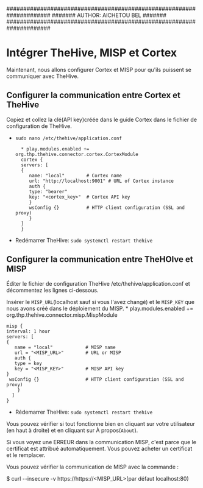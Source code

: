 #####################################################################
#######                AUTHOR: AICHETOU BEL                   #######                       
#####################################################################

# Intégrer TheHive, MISP et Cortex 
Maintenant, nous allons configurer Cortex et MISP pour qu'ils puissent se communiquer avec TheHive. 
## Configurer la communication entre Cortex et TheHive

Copiez et collez la clé(API key)créée dans le guide Cortex dans le fichier de configuration de TheHive.
* ``sudo nano /etc/thehive/application.conf``

        * play.modules.enabled += org.thp.thehive.connector.cortex.CortexModule
        cortex {
        servers: [
        {
           name: "local"        # Cortex name
           url: "http://localhost:9001" # URL of Cortex instance
           auth {
           type: "bearer"
           key: "<cortex_key>"  # Cortex API key
           }
           wsConfig {}          # HTTP client configuration (SSL and proxy)
           }
        ]
        }
* Redémarrer TheHive: ``sudo systemctl restart thehive``

## Configurer la communication entre TheHOIve et MISP

Éditer le fichier de configuration TheHive /etc/thehive/application.conf et décommentez les lignes ci-dessous.

Insérer le ``MISP_URL``(localhost sauf si vous l'avez changé) et le ``MISP_KEY`` que nous avons créé dans le déploiement du MISP.
    * play.modules.enabled += org.thp.thehive.connector.misp.MispModule

    misp {
    interval: 1 hour
    servers: [
    {
       name = "local"            # MISP name
       url = "<MISP_URL>"        # URL or MISP
       auth {
       type = key
       key = "<MISP_KEY>"        # MISP API key
    }
     wsConfig {}                 # HTTP client configuration (SSL and proxy)
        }
      ]
    }

* Rédemarrer TheHive: ``sudo systemctl restart thehive``

Vous pouvez vérifier si tout fonctionne bien en cliquant sur votre utilisateur (en haut à droite) et en cliquant sur À propos(``About``).

Si vous voyez une ERREUR dans la communication MISP, c'est parce que le certificat est attribué automatiquement. Vous pouvez acheter un certificat et le remplacer.

Vous pouvez vérifier la communication de MISP avec la commande :

$ curl --insecure -v https://https://<MISP_URL>(par défaut localhost:80)